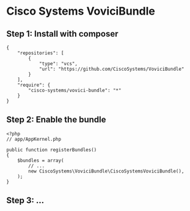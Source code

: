 Cisco Systems VoviciBundle
============================

## Step 1: Install with composer

```
{
    "repositories": [
        {
            "type": "vcs",
            "url": "https://github.com/CiscoSystems/VoviciBundle"
        }
    ],
    "require": {
        "cisco-systems/vovici-bundle": "*"
    }
}
```

## Step 2: Enable the bundle

```
<?php
// app/AppKernel.php

public function registerBundles()
{
    $bundles = array(
        // ...
        new CiscoSystems\VoviciBundle\CiscoSystemsVoviciBundle(),
    );
}
```

## Step 3: ...
